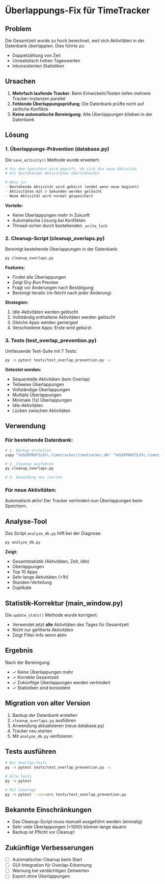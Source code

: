 # Überlappungs-Fix für TimeTracker

## Problem
Die Gesamtzeit wurde zu hoch berechnet, weil sich Aktivitäten in der Datenbank überlappten. Dies führte zu:
- Doppelzählung von Zeit
- Unrealistisch hohen Tageswerten
- Inkonsistenten Statistiken

## Ursachen
1. **Mehrfach laufende Tracker**: Beim Entwickeln/Testen liefen mehrere Tracker-Instanzen parallel
2. **Fehlende Überlappungsprüfung**: Die Datenbank prüfte nicht auf zeitliche Konflikte
3. **Keine automatische Bereinigung**: Alte Überlappungen blieben in der Datenbank

## Lösung

### 1. Überlappungs-Prävention (database.py)
Die `save_activity()` Methode wurde erweitert:

```python
# Vor dem Speichern wird geprüft, ob sich die neue Aktivität
# mit bestehenden Aktivitäten überschneidet

# Wenn ja:
- Bestehende Aktivität wird gekürzt (endet wenn neue beginnt)
- Aktivitäten mit 0 Sekunden werden gelöscht
- Neue Aktivität wird normal gespeichert
```

**Vorteile:**
- Keine Überlappungen mehr in Zukunft
- Automatische Lösung bei Konflikten
- Thread-sicher durch bestehenden `_write_lock`

### 2. Cleanup-Script (cleanup_overlaps.py)
Bereinigt bestehende Überlappungen in der Datenbank:

```bash
py cleanup_overlaps.py
```

**Features:**
- Findet alle Überlappungen
- Zeigt Dry-Run Preview
- Fragt vor Änderungen nach Bestätigung
- Bereinigt iterativ (re-fetcht nach jeder Änderung)

**Strategien:**
1. Idle-Aktivitäten werden gelöscht
2. Vollständig enthaltene Aktivitäten werden gelöscht
3. Gleiche Apps werden gemerged
4. Verschiedene Apps: Erste wird gekürzt

### 3. Tests (test_overlap_prevention.py)
Umfassende Test-Suite mit 7 Tests:

```bash
py -m pytest tests/test_overlap_prevention.py -v
```

**Getestet werden:**
- Sequentielle Aktivitäten (kein Overlap)
- Teilweise Überlappungen
- Vollständige Überlappungen
- Multiple Überlappungen
- Minimale (1s) Überlappungen
- Idle-Aktivitäten
- Lücken zwischen Aktivitäten

## Verwendung

### Für bestehende Datenbank:
```bash
# 1. Backup erstellen
copy "%USERPROFILE%\.timetracker\timetracker.db" "%USERPROFILE%\.timetracker\timetracker.db.backup"

# 2. Cleanup ausführen
py cleanup_overlaps.py

# 3. Anwendung neu starten
```

### Für neue Aktivitäten:
Automatisch aktiv! Der Tracker verhindert nun Überlappungen beim Speichern.

## Analyse-Tool
Das Script `analyze_db.py` hilft bei der Diagnose:

```bash
py analyze_db.py
```

**Zeigt:**
- Gesamtstatistik (Aktivitäten, Zeit, Idle)
- Überlappungen
- Top 10 Apps
- Sehr lange Aktivitäten (>1h)
- Stunden-Verteilung
- Duplikate

## Statistik-Korrektur (main_window.py)
Die `update_stats()` Methode wurde korrigiert:
- Verwendet jetzt **alle** Aktivitäten des Tages für Gesamtzeit
- Nicht nur gefilterte Aktivitäten
- Zeigt Filter-Info wenn aktiv

## Ergebnis
Nach der Bereinigung:
- ✓ Keine Überlappungen mehr
- ✓ Korrekte Gesamtzeit
- ✓ Zukünftige Überlappungen werden verhindert
- ✓ Statistiken sind konsistent

## Migration von alter Version
1. Backup der Datenbank erstellen
2. `cleanup_overlaps.py` ausführen
3. Anwendung aktualisieren (neue database.py)
4. Tracker neu starten
5. Mit `analyze_db.py` verifizieren

## Tests ausführen
```bash
# Nur Overlap-Tests
py -m pytest tests/test_overlap_prevention.py -v

# Alle Tests
py -m pytest

# Mit Coverage
py -m pytest --cov=src tests/test_overlap_prevention.py
```

## Bekannte Einschränkungen
- Das Cleanup-Script muss manuell ausgeführt werden (einmalig)
- Sehr viele Überlappungen (>1000) können lange dauern
- Backup ist Pflicht vor Cleanup!

## Zukünftige Verbesserungen
- [ ] Automatischer Cleanup beim Start
- [ ] GUI-Integration für Overlap-Erkennung
- [ ] Warnung bei verdächtigen Zeitwerten
- [ ] Export ohne Überlappungen
